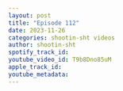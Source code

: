 ```yaml
---
layout: post
title: "Episode 112"
date: 2023-11-26
categories: shootin-sht videos
author: shootin-sht
spotify_track_id: 
youtube_video_id: T9b8Dno85uM
apple_track_id: 
youtube_metadata: 
---
```

